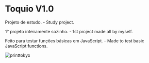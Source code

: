 # Toquio V1.0

Projeto de estudo. - Study project. <br>

1° projeto inteiramente sozinho. - 1st project made all by myself.<br>

Feito para testar funções básicas em JavaScript. - Made to test basic JavaScript functions.


![printtokyo](https://user-images.githubusercontent.com/120127965/228961716-e5deefc4-7c06-4f0b-ab82-574026a1ed36.png)

